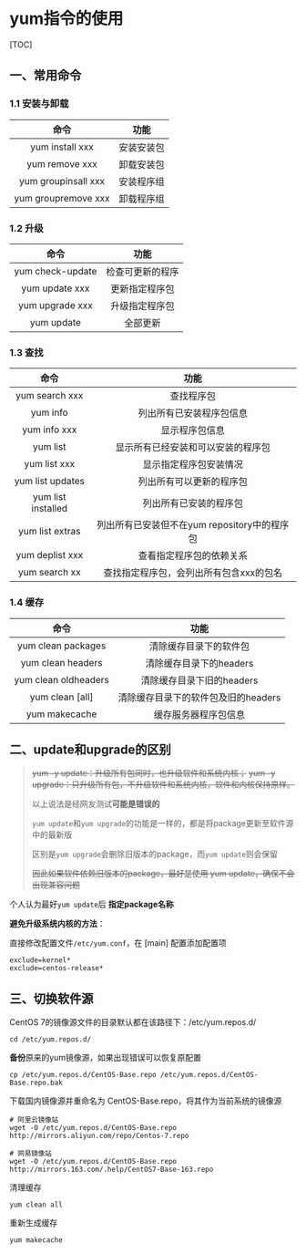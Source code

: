 # yum指令的使用

[TOC]

## 一、常用命令

### 1.1 安装与卸载

|        命令         |    功能    |
| :-----------------: | :--------: |
|   yum install xxx   | 安装安装包 |
|   yum remove xxx    | 卸载安装包 |
| yum groupinsall xxx | 安装程序组 |
| yum groupremove xxx | 卸载程序组 |

### 1.2 升级

|       命令       |       功能       |
| :--------------: | :--------------: |
| yum check-update | 检查可更新的程序 |
|  yum update xxx  |  更新指定程序包  |
| yum upgrade xxx  |  升级指定程序包  |
|    yum update    |     全部更新     |

### 1.3 查找

|        命令        |                     功能                     |
| :----------------: | :------------------------------------------: |
|   yum search xxx   |                  查找程序包                  |
|      yum info      |           列出所有已安装程序包信息           |
|    yum info xxx    |                显示程序包信息                |
|      yum list      |      显示所有已经安装和可以安装的程序包      |
|    yum list xxx    |            显示指定程序包安装情况            |
|  yum list updates  |           列出所有可以更新的程序包           |
| yum list installed |            列出所有已安装的程序包            |
|  yum list extras   | 列出所有已安装但不在yum repository中的程序包 |
|  yum deplist xxx   |           查看指定程序包的依赖关系           |
|   yum search xx    |   查找指定程序包，会列出所有包含xxx的包名    |

### 1.4 缓存

|         命令         |                功能                 |
| :------------------: | :---------------------------------: |
|  yum clean packages  |       清除缓存目录下的软件包        |
|  yum clean headers   |       清除缓存目录下的headers       |
| yum clean oldheaders |      清除缓存目录下旧的headers      |
|   yum clean [all]    | 清除缓存目录下的软件包及旧的headers |
|    yum makecache     |        缓存服务器程序包信息         |

## 二、update和upgrade的区别

>   ~~yum -y update：升级所有包同时，也升级软件和系统内核；~~
>   ~~yum -y upgrade：只升级所有包，不升级软件和系统内核，软件和内核保持原样。~~
>
>   以上说法是经网友测试**可能是错误的**
>
>
>
>   `yum update`和`yum upgrade`的功能是一样的，都是将package更新至软件源中的最新版
>
>   区别是`yum upgrade`会删除旧版本的package，而`yum update`则会保留
>
>   ~~因此如果软件依赖旧版本的package，最好是使用 yum update，确保不会出现兼容问题~~

个人认为最好`yum update`后 **指定package名称**

**避免升级系统内核的方法**：

直接修改配置文件`/etc/yum.conf`，在 [main] 配置添加配置项

```shell
exclude=kernel*
exclude=centos-release*
```

## 三、切换软件源

CentOS 7的镜像源文件的目录默认都在该路径下：/etc/yum.repos.d/

```shell
cd /etc/yum.repos.d/
```

**备份**原来的yum镜像源，如果出现错误可以恢复原配置

```shell
cp /etc/yum.repos.d/CentOS-Base.repo /etc/yum.repos.d/CentOS-Base.repo.bak
```

下载国内镜像源并重命名为 CentOS-Base.repo，将其作为当前系统的镜像源

```shell
# 阿里云镜像站
wget -O /etc/yum.repos.d/CentOS-Base.repo http://mirrors.aliyun.com/repo/Centos-7.repo

# 网易镜像站
wget -O /etc/yum.repos.d/CentOS-Base.repo http://mirrors.163.com/.help/CentOS7-Base-163.repo
```

清理缓存

```shell
yum clean all
```

重新生成缓存

```shell
yum makecache
```
